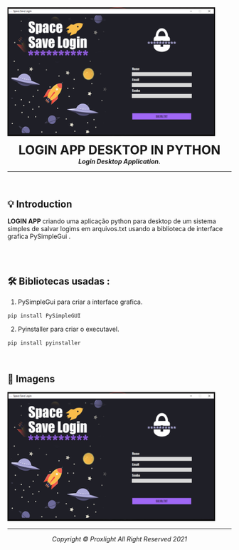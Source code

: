 
<img align="center" width="467" alt="Example 1" src="images/Screenshot.png">

<p align="center">

  <h1 align="center" style="margin: 0 auto 0 auto;"> LOGIN APP DESKTOP IN PYTHON </h1>
  <h5 align="center" style="margin: 0 auto 0 auto;"> Login Desktop Application. </h5>

</p>
  
---
<br>

## 💡 Introduction

<b> LOGIN APP </b> criando uma aplicação python para desktop de um sistema simples de salvar logims em arquivos.txt usando a biblioteca de interface grafica PySimpleGui .

<br>



<br>

## 🛠  Bibliotecas usadas :

1. PySimpleGui para criar a interface grafica.

```
pip install PySimpleGUI
```

2. Pyinstaller para criar o executavel.
```
pip install pyinstaller 
```

<br>


## 🎯 Imagens 

<img width="467" alt="Example 1" src="images/Screenshot.png">



---

<p align="center">

  <h6 align="center" style="margin: 0 auto 0 auto;">Copyright © Proxlight All Right Reserved 2021</h1>
  </p>
